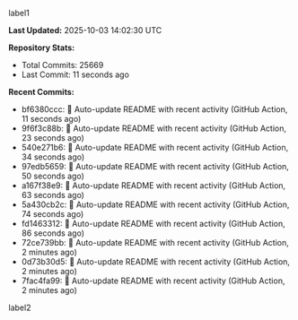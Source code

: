 
label1 
<!-- ACTIVITY_START -->
**Last Updated:** 2025-10-03 14:02:30 UTC

**Repository Stats:**
- Total Commits: 25669
- Last Commit: 11 seconds ago

**Recent Commits:**
- bf6380ccc: 🤖 Auto-update README with recent activity (GitHub Action, 11 seconds ago)
- 9f6f3c88b: 🤖 Auto-update README with recent activity (GitHub Action, 23 seconds ago)
- 540e271b6: 🤖 Auto-update README with recent activity (GitHub Action, 34 seconds ago)
- 97edb5659: 🤖 Auto-update README with recent activity (GitHub Action, 50 seconds ago)
- a167f38e9: 🤖 Auto-update README with recent activity (GitHub Action, 63 seconds ago)
- 5a430cb2c: 🤖 Auto-update README with recent activity (GitHub Action, 74 seconds ago)
- fd1463312: 🤖 Auto-update README with recent activity (GitHub Action, 86 seconds ago)
- 72ce739bb: 🤖 Auto-update README with recent activity (GitHub Action, 2 minutes ago)
- 0d73b30d5: 🤖 Auto-update README with recent activity (GitHub Action, 2 minutes ago)
- 7fac4fa99: 🤖 Auto-update README with recent activity (GitHub Action, 2 minutes ago)
<!-- ACTIVITY_END -->

label2

